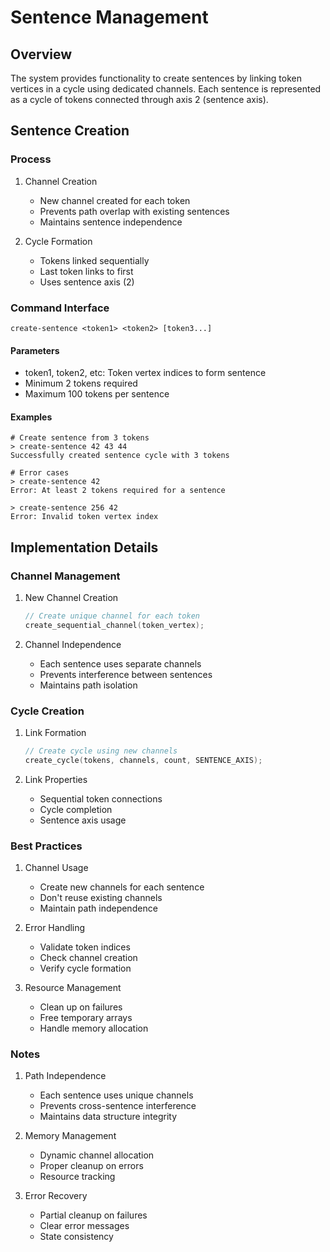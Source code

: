 # Sentence Management

## Overview
The system provides functionality to create sentences by linking token vertices in a cycle using dedicated channels. Each sentence is represented as a cycle of tokens connected through axis 2 (sentence axis).

## Sentence Creation

### Process
1. Channel Creation
   - New channel created for each token
   - Prevents path overlap with existing sentences
   - Maintains sentence independence

2. Cycle Formation
   - Tokens linked sequentially
   - Last token links to first
   - Uses sentence axis (2)

### Command Interface
```shell
create-sentence <token1> <token2> [token3...]
```

#### Parameters
- token1, token2, etc: Token vertex indices to form sentence
- Minimum 2 tokens required
- Maximum 100 tokens per sentence

#### Examples
```shell
# Create sentence from 3 tokens
> create-sentence 42 43 44
Successfully created sentence cycle with 3 tokens

# Error cases
> create-sentence 42
Error: At least 2 tokens required for a sentence

> create-sentence 256 42
Error: Invalid token vertex index
```

## Implementation Details

### Channel Management
1. New Channel Creation
   ```c
   // Create unique channel for each token
   create_sequential_channel(token_vertex);
   ```

2. Channel Independence
   - Each sentence uses separate channels
   - Prevents interference between sentences
   - Maintains path isolation

### Cycle Creation
1. Link Formation
   ```c
   // Create cycle using new channels
   create_cycle(tokens, channels, count, SENTENCE_AXIS);
   ```

2. Link Properties
   - Sequential token connections
   - Cycle completion
   - Sentence axis usage

### Best Practices
1. Channel Usage
   - Create new channels for each sentence
   - Don't reuse existing channels
   - Maintain path independence

2. Error Handling
   - Validate token indices
   - Check channel creation
   - Verify cycle formation

3. Resource Management
   - Clean up on failures
   - Free temporary arrays
   - Handle memory allocation

### Notes
1. Path Independence
   - Each sentence uses unique channels
   - Prevents cross-sentence interference
   - Maintains data structure integrity

2. Memory Management
   - Dynamic channel allocation
   - Proper cleanup on errors
   - Resource tracking

3. Error Recovery
   - Partial cleanup on failures
   - Clear error messages
   - State consistency 